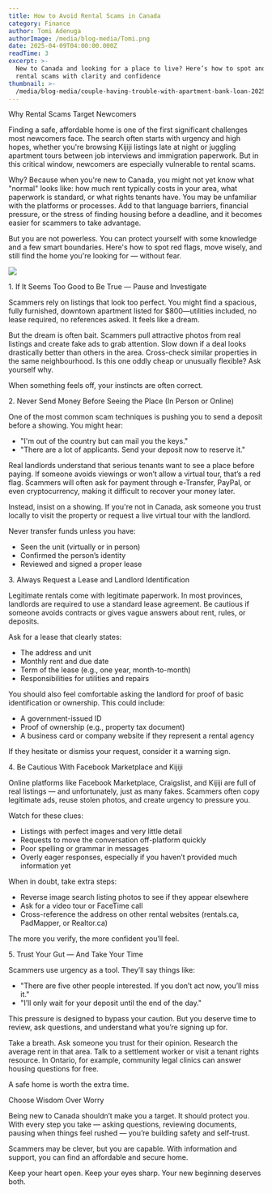 ```yaml
---
title: How to Avoid Rental Scams in Canada
category: Finance
author: Tomi Adenuga
authorImage: /media/blog-media/Tomi.png
date: 2025-04-09T04:00:00.000Z
readTime: 3
excerpt: >-
  New to Canada and looking for a place to live? Here’s how to spot and avoid
  rental scams with clarity and confidence
thumbnail: >-
  /media/blog-media/couple-having-trouble-with-apartment-bank-loan-2025-03-14-01-11-52-utc.jpg
---
```


Why Rental Scams Target Newcomers

Finding a safe, affordable home is one of the first significant challenges most newcomers face. The search often starts with urgency and high hopes, whether you're browsing Kijiji listings late at night or juggling apartment tours between job interviews and immigration paperwork. But in this critical window, newcomers are especially vulnerable to rental scams.

Why? Because when you're new to Canada, you might not yet know what "normal" looks like: how much rent typically costs in your area, what paperwork is standard, or what rights tenants have. You may be unfamiliar with the platforms or processes. Add to that language barriers, financial pressure, or the stress of finding housing before a deadline, and it becomes easier for scammers to take advantage.

But you are not powerless. You can protect yourself with some knowledge and a few smart boundaries. Here's how to spot red flags, move wisely, and still find the home you're looking for — without fear.

![](/media/blog-media/couple-having-trouble-with-apartment-bank-loan-2025-03-14-01-11-52-utc.jpg)

1\. If It Seems Too Good to Be True — Pause and Investigate

Scammers rely on listings that look too perfect. You might find a spacious, fully furnished, downtown apartment listed for $800—utilities included, no lease required, no references asked. It feels like a dream.

But the dream is often bait. Scammers pull attractive photos from real listings and create fake ads to grab attention. Slow down if a deal looks drastically better than others in the area. Cross-check similar properties in the same neighbourhood. Is this one oddly cheap or unusually flexible? Ask yourself why.

When something feels off, your instincts are often correct.

2\. Never Send Money Before Seeing the Place (In Person or Online)

One of the most common scam techniques is pushing you to send a deposit before a showing. You might hear:

* "I'm out of the country but can mail you the keys."
* "There are a lot of applicants. Send your deposit now to reserve it."

Real landlords understand that serious tenants want to see a place before paying. If someone avoids viewings or won’t allow a virtual tour, that’s a red flag. Scammers will often ask for payment through e-Transfer, PayPal, or even cryptocurrency, making it difficult to recover your money later.

Instead, insist on a showing. If you're not in Canada, ask someone you trust locally to visit the property or request a live virtual tour with the landlord.

Never transfer funds unless you have:

* Seen the unit (virtually or in person)
* Confirmed the person’s identity
* Reviewed and signed a proper lease

3\. Always Request a Lease and Landlord Identification

Legitimate rentals come with legitimate paperwork. In most provinces, landlords are required to use a standard lease agreement. Be cautious if someone avoids contracts or gives vague answers about rent, rules, or deposits.

Ask for a lease that clearly states:

* The address and unit
* Monthly rent and due date
* Term of the lease (e.g., one year, month-to-month)
* Responsibilities for utilities and repairs

You should also feel comfortable asking the landlord for proof of basic identification or ownership. This could include:

* A government-issued ID
* Proof of ownership (e.g., property tax document)
* A business card or company website if they represent a rental agency

If they hesitate or dismiss your request, consider it a warning sign.

4\. Be Cautious With Facebook Marketplace and Kijiji

Online platforms like Facebook Marketplace, Craigslist, and Kijiji are full of real listings — and unfortunately, just as many fakes. Scammers often copy legitimate ads, reuse stolen photos, and create urgency to pressure you.

Watch for these clues:

* Listings with perfect images and very little detail
* Requests to move the conversation off-platform quickly
* Poor spelling or grammar in messages
* Overly eager responses, especially if you haven’t provided much information yet

When in doubt, take extra steps:

* Reverse image search listing photos to see if they appear elsewhere
* Ask for a video tour or FaceTime call
* Cross-reference the address on other rental websites (rentals.ca, PadMapper, or Realtor.ca)

The more you verify, the more confident you’ll feel.

5\. Trust Your Gut — And Take Your Time

Scammers use urgency as a tool. They’ll say things like:

* "There are five other people interested. If you don’t act now, you’ll miss it."
* "I’ll only wait for your deposit until the end of the day."

This pressure is designed to bypass your caution. But you deserve time to review, ask questions, and understand what you’re signing up for.

Take a breath. Ask someone you trust for their opinion. Research the average rent in that area. Talk to a settlement worker or visit a tenant rights resource. In Ontario, for example, community legal clinics can answer housing questions for free.

A safe home is worth the extra time.

Choose Wisdom Over Worry

Being new to Canada shouldn’t make you a target. It should protect you. With every step you take — asking questions, reviewing documents, pausing when things feel rushed — you’re building safety and self-trust.

Scammers may be clever, but you are capable. With information and support, you can find an affordable and secure home.

Keep your heart open. Keep your eyes sharp. Your new beginning deserves both.
